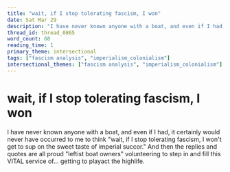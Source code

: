 ```yaml
---
title: "wait, if I stop tolerating fascism, I won"
date: Sat Mar 29
description: "I have never known anyone with a boat, and even if I had, it certainly would never have occurred to me to think 'wait, if I stop tolerating fascism, I won't..."
thread_id: thread_0865
word_count: 68
reading_time: 1
primary_theme: intersectional
tags: ["fascism analysis", "imperialism_colonialism"]
intersectional_themes: ["fascism analysis", "imperialism_colonialism"]
---
```


# wait, if I stop tolerating fascism, I won

I have never known anyone with a boat, and even if I had, it certainly would never have occurred to me to think "wait, if I stop tolerating fascism, I won't get to sup on the sweet taste of imperial succor." And then the replies and quotes are all proud "leftist boat owners" volunteering to step in and fill this VITAL service of... getting to playact the highlife.